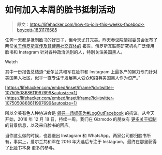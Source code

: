 # 如何加入本周的脸书抵制活动

> 原文：<https://lifehacker.com/how-to-join-this-weeks-facebook-boycott-1831176585>

任何一天都是抵制脸书的好日子，但今天尤其完美。昨天参议院情报委员会发布了两份[关于俄罗斯宣传及其使用社交媒体的](https://disinformationreport.blob.core.windows.net/disinformation-report/NewKnowledge-Disinformation-Report-Whitepaper-121718.pdf) 报告。俄罗斯互联网研究机构广泛使用脸书和 Instagram 针对各种政治派别的人，特别关注美国黑人。

Watch

其中一份报告总结道:“爱尔兰共和军在脸书和 Instagram 上最多产的努力专门针对美国黑人社区，似乎一直专注于发展黑人受众和招募美国黑人作为资产。”

 [https://lifehacker.com/embed/inset/iframe?id=twitter-1075050868611997699&autosize=1](https://lifehacker.com/embed/inset/iframe?id=twitter-1075050868611997699&autosize=1) 

所以全美有色人种协进会是 [领导一场标签为#LogOutFacebook](http://www.naacp.org/latest/naacp-leads-logoutfacebook-protest-returns-donation-facebook-response-data-breaches-targeting-people-color/) 的抗议。从今天开始，2018 年 12 月 18 日，持续一周。我们在 Gizmodo 的朋友有 [更多关于抵制](https://gizmodo.com/naacp-calls-for-facebook-boycott-after-report-details-r-1831170697) 的背景信息，以及来自脸书的回应。

当你这么做的时候，也要退出 Instagram 和 WhatsApp。两家公司都归脸书所有，事实上，爱尔兰共和军在 2016 年大选后专注于 Instagram，最终在那里获得了比脸书本身 更多的参与。